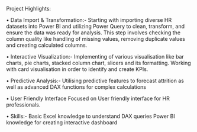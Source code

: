 Project Highlights:

• Data Import & Transformation:-
 Starting with importing diverse HR datasets into Power BI and utilizing Power Query to clean, transform, and ensure the data was ready for analysis. This step involves checking the column quality like handling 
 of missing values, removing duplicate values and creating calculated columns.

• Interactive Visualization:- 
Implementing of various visualisation like bar charts, pie charts, stacked column chart, slicers and its formatting. Working with card visualisation in order to identify and create KPIs.

• Predictive Analysis:-
 Utilising predictive features to forecast attrition as well as advanced DAX functions for complex calculations
 
• User Friendly Interface
 Focused on User friendly interface for HR professionals.

• Skills:-
 Basic Excel knowledge to understand DAX queries
 Power BI knowledge for creating interactive dashboard
